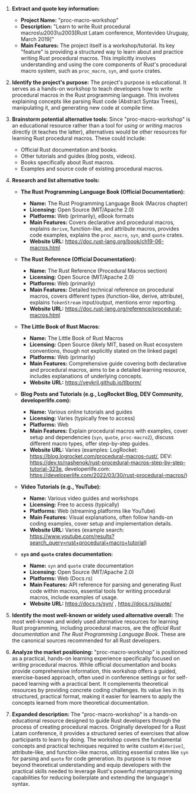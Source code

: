 1.  **Extract and quote key information:**
    *   **Project Name:** "proc-macro-workshop"
    *   **Description:** "Learn to write Rust procedural macros\u2003\u2003[Rust Latam conference, Montevideo Uruguay, March 2019]"
    *   **Main Features:** The project itself is a workshop/tutorial. Its key "feature" is providing a structured way to learn about and practice writing Rust procedural macros. This implicitly involves understanding and using the core components of Rust's procedural macro system, such as `proc_macro`, `syn`, and `quote` crates.

2.  **Identify the project's purpose:**
    The project's purpose is educational. It serves as a hands-on workshop to teach developers how to write procedural macros in the Rust programming language. This involves explaining concepts like parsing Rust code (Abstract Syntax Trees), manipulating it, and generating new code at compile time.

3.  **Brainstorm potential alternative tools:**
    Since "proc-macro-workshop" is an educational resource rather than a tool for *using* or *writing* macros directly (it teaches the latter), alternatives would be other resources for learning Rust procedural macros. These could include:
    *   Official Rust documentation and books.
    *   Other tutorials and guides (blog posts, videos).
    *   Books specifically about Rust macros.
    *   Examples and source code of existing procedural macros.

4.  **Research and list alternative tools:**

    *   **The Rust Programming Language Book (Official Documentation):**
        *   **Name:** The Rust Programming Language Book (Macros chapter)
        *   **Licensing:** Open Source (MIT/Apache 2.0)
        *   **Platforms:** Web (primarily), eBook formats
        *   **Main Features:** Covers declarative and procedural macros, explains `derive`, function-like, and attribute macros, provides code examples, explains the `proc_macro`, `syn`, and `quote` crates.
        *   **Website URL:** https://doc.rust-lang.org/book/ch19-06-macros.html

    *   **The Rust Reference (Official Documentation):**
        *   **Name:** The Rust Reference (Procedural Macros section)
        *   **Licensing:** Open Source (MIT/Apache 2.0)
        *   **Platforms:** Web (primarily)
        *   **Main Features:** Detailed technical reference on procedural macros, covers different types (function-like, derive, attribute), explains `TokenStream` input/output, mentions error reporting.
        *   **Website URL:** https://doc.rust-lang.org/reference/procedural-macros.html

    *   **The Little Book of Rust Macros:**
        *   **Name:** The Little Book of Rust Macros
        *   **Licensing:** Open Source (likely MIT, based on Rust ecosystem conventions, though not explicitly stated on the linked page)
        *   **Platforms:** Web (primarily)
        *   **Main Features:** Comprehensive guide covering both declarative and procedural macros, aims to be a detailed learning resource, includes explanations of underlying concepts.
        *   **Website URL:** https://veykril.github.io/tlborm/

    *   **Blog Posts and Tutorials (e.g., LogRocket Blog, DEV Community, developerlife.com):**
        *   **Name:** Various online tutorials and guides
        *   **Licensing:** Varies (typically free to access)
        *   **Platforms:** Web
        *   **Main Features:** Explain procedural macros with examples, cover setup and dependencies (`syn`, `quote`, `proc-macro2`), discuss different macro types, offer step-by-step guides.
        *   **Website URL:** Varies (examples: LogRocket: https://blog.logrocket.com/procedural-macros-rust/, DEV: https://dev.to/nashenok/rust-procedural-macros-step-by-step-tutorial-323e, developerlife.com: https://developerlife.com/2022/03/30/rust-procedural-macros/)

    *   **Video Tutorials (e.g., YouTube):**
        *   **Name:** Various video guides and workshops
        *   **Licensing:** Free to access (typically)
        *   **Platforms:** Web (streaming platforms like YouTube)
        *   **Main Features:** Visual explanations, often follow hands-on coding examples, cover setup and implementation details.
        *   **Website URL:** Varies (example search: https://www.youtube.com/results?search_query=rust+procedural+macro+tutorial)

    *   **`syn` and `quote` crates documentation:**
        *   **Name:** `syn` and `quote` crate documentation
        *   **Licensing:** Open Source (MIT/Apache 2.0)
        *   **Platforms:** Web (Docs.rs)
        *   **Main Features:** API reference for parsing and generating Rust code within macros, essential tools for writing procedural macros, include examples of usage.
        *   **Website URL:** https://docs.rs/syn/ , https://docs.rs/quote/

5.  **Identify the most well-known or widely used alternative overall:**
    The most well-known and widely used alternative resources for learning Rust programming, including procedural macros, are the *official Rust documentation* and *The Rust Programming Language Book*. These are the canonical sources recommended for all Rust developers.

6.  **Analyze the market positioning:**
    "proc-macro-workshop" is positioned as a practical, hands-on learning experience specifically focused on *writing* procedural macros. While official documentation and books provide comprehensive information, this workshop offers a guided, exercise-based approach, often used in conference settings or for self-paced learning with a practical bent. It complements theoretical resources by providing concrete coding challenges. Its value lies in its structured, practical format, making it easier for learners to apply the concepts learned from more theoretical documentation.

7.  **Expanded description:**
    The "proc-macro-workshop" is a hands-on educational resource designed to guide Rust developers through the process of creating procedural macros. Originally developed for a Rust Latam conference, it provides a structured series of exercises that allow participants to learn by doing. The workshop covers the fundamental concepts and practical techniques required to write custom `#[derive]`, attribute-like, and function-like macros, utilizing essential crates like `syn` for parsing and `quote` for code generation. Its purpose is to move beyond theoretical understanding and equip developers with the practical skills needed to leverage Rust's powerful metaprogramming capabilities for reducing boilerplate and extending the language's syntax.